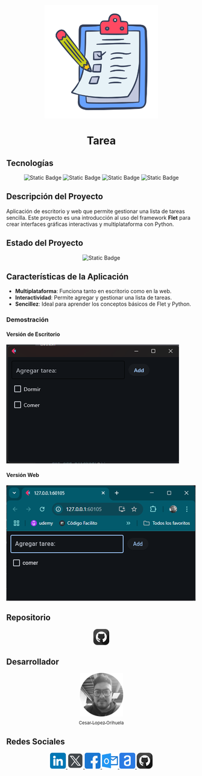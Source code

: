 <!-- Imagen de la aplicación centrada -->
<p align="center">
  <img src="./img/lista-de-quehaceres.png" width="300">
</p>

<!-- Nombre de la aplicación -->
<h1 align="center">Tarea</h1>

<!-- Programas y tecnologías utilizadas -->

## Tecnologías

<section align="center">

![Static Badge](https://img.shields.io/badge/LENGUAJE-PYTHON-yellow)
![Static Badge](https://img.shields.io/badge/FRAMEWORK-FLET-magenta)
![Static Badge](https://img.shields.io/badge/PYTHON-3.12-red)
![Static Badge](https://img.shields.io/badge/IDE-VSC-blue)

</section>

## Descripción del Proyecto

Aplicación de escritorio y web que permite gestionar una lista de tareas sencilla. Este proyecto es una introducción al uso del framework **Flet** para crear interfaces gráficas interactivas y multiplataforma con Python.

## Estado del Proyecto

<section align="center">

![Static Badge](https://img.shields.io/badge/ESTATUS-FINALIZADO-green)

</section>

## Características de la Aplicación

- **Multiplataforma**: Funciona tanto en escritorio como en la web.
- **Interactividad**: Permite agregar y gestionar una lista de tareas.
- **Sencillez**: Ideal para aprender los conceptos básicos de Flet y Python.

### Demostración

#### Versión de Escritorio

![alt text](img/image.png)

#### Versión Web

![alt text](img/image1.png)

## Repositorio

<section align="center">

<a href="https://github.com/Chinicuil87/Python/tree/main/flet/tarea">
  <img src="../../img/github.png" alt="icono github" style="width:42px;height:42px;">
</a>

</section>

## Desarrollador

<section align="center">

[<img src="../../img/chinicuil.png" width=115><br><sub>Cesar Lopez Orihuela</sub>](https://github.com/Chinicuil87)

</section>

## Redes Sociales

<section align="center">

<a href="https://www.linkedin.com/in/cesar-lopez-orihuela-796b82271/">
  <img src="../../img/linkedin.png" alt="icono linkedin" style="width:42px;height:42px;">
</a>
<a href="https://twitter.com/Cesar_22_">
  <img src="../../img/logotipos.png" alt="icono twitter" style="width:42px;height:42px;">
</a>
<a href="https://www.facebook.com/23.Cesar">
  <img src="../../img/facebook.png" alt="icono facebook" style="width:42px;height:42px;">
</a>
<a href="mailto:clopezorihuela@hotmail.com">
  <img src="../../img/panorama.png" alt="icono correo electrónico" style="width:42px;height:42px;">
</a>
<a href="https://app.aluracursos.com/user/clopezorihuela">
  <img src="../../img/alura.png" alt="icono alura" style="width:42px;height:42px;">
</a>
<a href="https://github.com/Chinicuil87">
  <img src="../../img/github.png" alt="icono github" style="width:42px;height:42px;">
</a>

</section>
